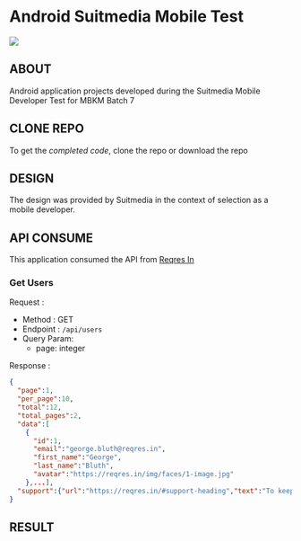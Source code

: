# Android Suitmedia Mobile Test

<img src="https://i.postimg.cc/Jh5VFtqy/Screen-Shot-2023-01-16-at-01-22-21.png" />

## ABOUT
Android application projects developed during the Suitmedia Mobile Developer Test for MBKM Batch 7

## CLONE REPO
To get the *completed code*, clone the repo or download the repo

## DESIGN
The design was provided by Suitmedia in the context of selection as a mobile developer.

## API CONSUME
This application consumed the API from <a href="https://reqres.in">Reqres In</a>

### Get Users

Request :

- Method : GET
- Endpoint : `/api/users`
- Query Param:
  - page: integer

Response :

```json
{
  "page":1,
  "per_page":10,
  "total":12,
  "total_pages":2,
  "data":[
    {
      "id":1,
      "email":"george.bluth@reqres.in",
      "first_name":"George",
      "last_name":"Bluth",
      "avatar":"https://reqres.in/img/faces/1-image.jpg"
    },...],
  "support":{"url":"https://reqres.in/#support-heading","text":"To keep ReqRes free, contributions towards server costs are appreciated!"}
}
```

## RESULT


